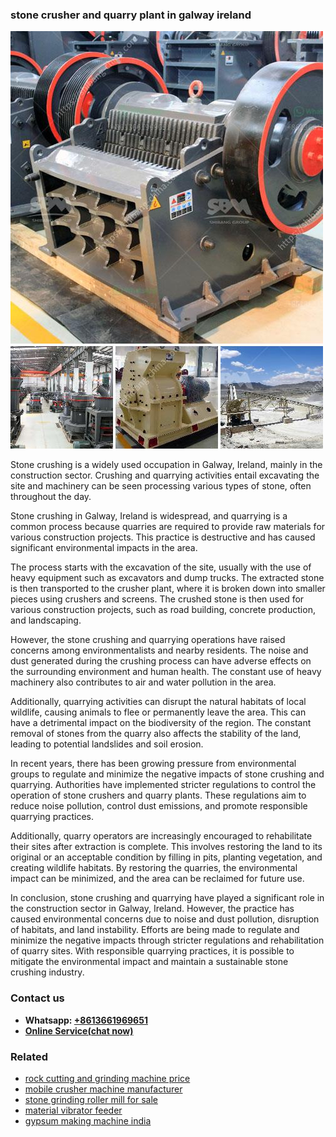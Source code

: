 <h3>stone crusher and quarry plant in galway ireland</h3><img src='1703042515.jpg' alt=''><p>Stone crushing is a widely used occupation in Galway, Ireland, mainly in the construction sector. Crushing and quarrying activities entail excavating the site and machinery can be seen processing various types of stone, often throughout the day.</p><p>Stone crushing in Galway, Ireland is widespread, and quarrying is a common process because quarries are required to provide raw materials for various construction projects. This practice is destructive and has caused significant environmental impacts in the area.</p><p>The process starts with the excavation of the site, usually with the use of heavy equipment such as excavators and dump trucks. The extracted stone is then transported to the crusher plant, where it is broken down into smaller pieces using crushers and screens. The crushed stone is then used for various construction projects, such as road building, concrete production, and landscaping.</p><p>However, the stone crushing and quarrying operations have raised concerns among environmentalists and nearby residents. The noise and dust generated during the crushing process can have adverse effects on the surrounding environment and human health. The constant use of heavy machinery also contributes to air and water pollution in the area.</p><p>Additionally, quarrying activities can disrupt the natural habitats of local wildlife, causing animals to flee or permanently leave the area. This can have a detrimental impact on the biodiversity of the region. The constant removal of stones from the quarry also affects the stability of the land, leading to potential landslides and soil erosion.</p><p>In recent years, there has been growing pressure from environmental groups to regulate and minimize the negative impacts of stone crushing and quarrying. Authorities have implemented stricter regulations to control the operation of stone crushers and quarry plants. These regulations aim to reduce noise pollution, control dust emissions, and promote responsible quarrying practices.</p><p>Additionally, quarry operators are increasingly encouraged to rehabilitate their sites after extraction is complete. This involves restoring the land to its original or an acceptable condition by filling in pits, planting vegetation, and creating wildlife habitats. By restoring the quarries, the environmental impact can be minimized, and the area can be reclaimed for future use.</p><p>In conclusion, stone crushing and quarrying have played a significant role in the construction sector in Galway, Ireland. However, the practice has caused environmental concerns due to noise and dust pollution, disruption of habitats, and land instability. Efforts are being made to regulate and minimize the negative impacts through stricter regulations and rehabilitation of quarry sites. With responsible quarrying practices, it is possible to mitigate the environmental impact and maintain a sustainable stone crushing industry.</p><h3>Contact us</h3><ul><li><strong>Whatsapp:&nbsp;<a href="https://wa.me/8613661969651">+8613661969651</a></strong></li><li><a href="https://swt.shibang-china.com/?git&amp;zhl&amp;stone crusher and quarry plant in galway ireland"><strong>Online Service(chat now)</strong></a></li></ul><h3>Related</h3><ul><li><a href='rock cutting and grinding machine price.md'>rock cutting and grinding machine price</a></li><li><a href='mobile crusher machine manufacturer.md'>mobile crusher machine manufacturer</a></li><li><a href='stone grinding roller mill for sale.md'>stone grinding roller mill for sale</a></li><li><a href='material vibrator feeder.md'>material vibrator feeder</a></li><li><a href='gypsum making machine india.md'>gypsum making machine india</a></li></ul>